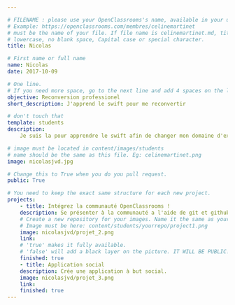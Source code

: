 ```yaml
---

# FILENAME : please use your OpenClassrooms's name, available in your url.
# Example: https://openclassrooms.com/membres/celinemartinet
# must be the name of your file. If file name is celinemartinet.md, title is celinemartinet.
# lowercase, no blank space, Capital case or special character.
title: Nicolas

# First name or full name
name: Nicolas
date: 2017-10-09

# One line.
# If you need more space, go to the next line and add 4 spaces on the left, as in 'description'.
objective: Reconversion professionel 
short_description: J'apprend le swift pour me reconvertir

# don't touch that
template: students
description:
    Je suis la pour apprendre le swift afin de changer mon domaine d'expertise informatique.

# image must be located in content/images/students
# name should be the same as this file. Eg: celinemartinet.png
image: nicolasjvd.jpg

# Change this to True when you do you pull request.
public: True

# You need to keep the exact same structure for each new project.
projects:
	- title: Intégrez la communauté OpenClassrooms !
	description: Se présenter à la communauté a l'aide de git et github
	# Create a new repository for your images. Name it the same as your nickname and profile picture.
	# Image must be here: content/students/yourrepo/project1.png
	image: nicolasjvd/projet_2.png
	link: 
	# 'true' makes it fully available.
	# 'false' will add a black layer on the picture. IT WILL BE PUBLIC!
	finished: true
	- title: Application social
	description: Crée une application à but social.
	image: nicolasjvd/projet_3.png
	link: 
	finished: true
---
```

